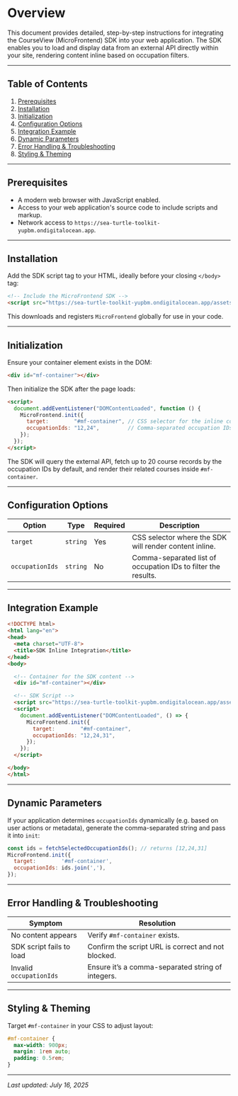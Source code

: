 # Overview

This document provides detailed, step-by-step instructions for integrating the CourseView (MicroFrontend) SDK into your web application. The SDK enables you to load and display data from an external API directly within your site, rendering content inline based on occupation filters.

---

## Table of Contents

1. [Prerequisites](#prerequisites)
2. [Installation](#installation)
3. [Initialization](#initialization)
4. [Configuration Options](#configuration-options)
5. [Integration Example](#integration-example)
6. [Dynamic Parameters](#dynamic-parameters)
7. [Error Handling & Troubleshooting](#error-handling--troubleshooting)
8. [Styling & Theming](#styling--theming)

---

## Prerequisites

- A modern web browser with JavaScript enabled.
- Access to your web application's source code to include scripts and markup.
- Network access to `https://sea-turtle-toolkit-yupbm.ondigitalocean.app`.

---

## Installation

Add the SDK script tag to your HTML, ideally before your closing `</body>` tag:

```html
<!-- Include the MicroFrontend SDK -->
<script src="https://sea-turtle-toolkit-yupbm.ondigitalocean.app/assets/sdk/micro-frontend-sdk.js"></script>
```

This downloads and registers `MicroFrontend` globally for use in your code.

---

## Initialization

Ensure your container element exists in the DOM:

```html
<div id="mf-container"></div>
```

Then initialize the SDK after the page loads:

```html
<script>
  document.addEventListener("DOMContentLoaded", function () {
    MicroFrontend.init({
      target:        "#mf-container", // CSS selector for the inline container
      occupationIds: "12,24",         // Comma-separated occupation IDs
    });
  });
</script>
```

The SDK will query the external API, fetch up to 20 course records by the occupation IDs by default, and render their related courses inside `#mf-container`.

---

## Configuration Options

| Option          | Type     | Required | Description                                                   |
| --------------- | -------- | -------- | ------------------------------------------------------------- |
| `target`        | `string` | Yes      | CSS selector where the SDK will render content inline.        |
| `occupationIds` | `string` | No       | Comma-separated list of occupation IDs to filter the results. |

---

## Integration Example

```html
<!DOCTYPE html>
<html lang="en">
<head>
  <meta charset="UTF-8">
  <title>SDK Inline Integration</title>
</head>
<body>

  <!-- Container for the SDK content -->
  <div id="mf-container"></div>

  <!-- SDK Script -->
  <script src="https://sea-turtle-toolkit-yupbm.ondigitalocean.app/assets/sdk/micro-frontend-sdk.js"></script>
  <script>
    document.addEventListener("DOMContentLoaded", () => {
      MicroFrontend.init({
        target:        "#mf-container",
        occupationIds: "12,24,31",
      });
    });
  </script>

</body>
</html>
```

---

## Dynamic Parameters

If your application determines `occupationIds` dynamically (e.g. based on user actions or metadata), generate the comma-separated string and pass it into `init`:

```js
const ids = fetchSelectedOccupationIds(); // returns [12,24,31]
MicroFrontend.init({
  target:        '#mf-container',
  occupationIds: ids.join(','),
});
```

---

## Error Handling & Troubleshooting

| Symptom                  | Resolution                                         |
| ------------------------ | -------------------------------------------------- |
| No content appears       | Verify `#mf-container` exists.                     |
| SDK script fails to load | Confirm the script URL is correct and not blocked. |
| Invalid `occupationIds`  | Ensure it’s a comma-separated string of integers.  |

---

## Styling & Theming

Target `#mf-container` in your CSS to adjust layout:

```css
#mf-container {
  max-width: 900px;
  margin: 1rem auto;
  padding: 0.5rem;
}
```

---

*Last updated: July 16, 2025*
